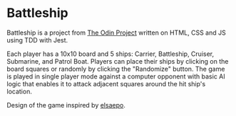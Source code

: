 # Battleship

Battleship is a project from [The Odin Project](https://www.theodinproject.com/) written on HTML, CSS and JS using TDD with Jest.

Each player has a 10x10 board and 5 ships: Carrier, Battleship, Cruiser, Submarine, and Patrol Boat. Players can place their ships by clicking on the board squares or randomly by clicking the "Randomize" button. The game is played in single player mode against a computer opponent with basic AI logic that enables it to attack adjacent squares around the hit ship's location.

Design of the game inspired by [elsaepo](https://github.com/elsaepo).
